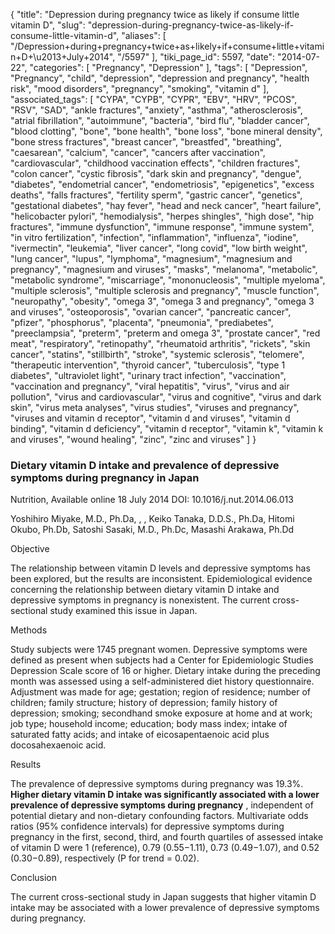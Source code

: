 {
    "title": "Depression during pregnancy twice as likely if consume little vitamin D",
    "slug": "depression-during-pregnancy-twice-as-likely-if-consume-little-vitamin-d",
    "aliases": [
        "/Depression+during+pregnancy+twice+as+likely+if+consume+little+vitamin+D+\u2013+July+2014",
        "/5597"
    ],
    "tiki_page_id": 5597,
    "date": "2014-07-22",
    "categories": [
        "Pregnancy",
        "Depression"
    ],
    "tags": [
        "Depression",
        "Pregnancy",
        "child",
        "depression",
        "depression and pregnancy",
        "health risk",
        "mood disorders",
        "pregnancy",
        "smoking",
        "vitamin d"
    ],
    "associated_tags": [
        "CYPA",
        "CYPB",
        "CYPR",
        "EBV",
        "HRV",
        "PCOS",
        "RSV",
        "SAD",
        "ankle fractures",
        "anxiety",
        "asthma",
        "atherosclerosis",
        "atrial fibrillation",
        "autoimmune",
        "bacteria",
        "bird flu",
        "bladder cancer",
        "blood clotting",
        "bone",
        "bone health",
        "bone loss",
        "bone mineral density",
        "bone stress fractures",
        "breast cancer",
        "breastfed",
        "breathing",
        "caesarean",
        "calcium",
        "cancer",
        "cancers after vaccination",
        "cardiovascular",
        "childhood vaccination effects",
        "children fractures",
        "colon cancer",
        "cystic fibrosis",
        "dark skin and pregnancy",
        "dengue",
        "diabetes",
        "endometrial cancer",
        "endometriosis",
        "epigenetics",
        "excess deaths",
        "falls fractures",
        "fertility sperm",
        "gastric cancer",
        "genetics",
        "gestational diabetes",
        "hay fever",
        "head and neck cancer",
        "heart failure",
        "helicobacter pylori",
        "hemodialysis",
        "herpes shingles",
        "high dose",
        "hip fractures",
        "immune dysfunction",
        "immune response",
        "immune system",
        "in vitro fertilization",
        "infection",
        "inflammation",
        "influenza",
        "iodine",
        "ivermectin",
        "leukemia",
        "liver cancer",
        "long covid",
        "low birth weight",
        "lung cancer",
        "lupus",
        "lymphoma",
        "magnesium",
        "magnesium and pregnancy",
        "magnesium and viruses",
        "masks",
        "melanoma",
        "metabolic",
        "metabolic syndrome",
        "miscarriage",
        "mononucleosis",
        "multiple myeloma",
        "multiple sclerosis",
        "multiple sclerosis and pregnancy",
        "muscle function",
        "neuropathy",
        "obesity",
        "omega 3",
        "omega 3 and pregnancy",
        "omega 3 and viruses",
        "osteoporosis",
        "ovarian cancer",
        "pancreatic cancer",
        "pfizer",
        "phosphorus",
        "placenta",
        "pneumonia",
        "prediabetes",
        "preeclampsia",
        "preterm",
        "preterm and omega 3",
        "prostate cancer",
        "red meat",
        "respiratory",
        "retinopathy",
        "rheumatoid arthritis",
        "rickets",
        "skin cancer",
        "statins",
        "stillbirth",
        "stroke",
        "systemic sclerosis",
        "telomere",
        "therapeutic intervention",
        "thyroid cancer",
        "tuberculosis",
        "type 1 diabetes",
        "ultraviolet light",
        "urinary tract infection",
        "vaccination",
        "vaccination and pregnancy",
        "viral hepatitis",
        "virus",
        "virus and air pollution",
        "virus and cardiovascular",
        "virus and cognitive",
        "virus and dark skin",
        "virus meta analyses",
        "virus studies",
        "viruses and pregnancy",
        "viruses and vitamin d receptor",
        "vitamin d and viruses",
        "vitamin d binding",
        "vitamin d deficiency",
        "vitamin d receptor",
        "vitamin k",
        "vitamin k and viruses",
        "wound healing",
        "zinc",
        "zinc and viruses"
    ]
}


### Dietary vitamin D intake and prevalence of depressive symptoms during pregnancy in Japan

Nutrition, Available online 18 July 2014 DOI: 10.1016/j.nut.2014.06.013

Yoshihiro Miyake, M.D., Ph.Da, , , Keiko Tanaka, D.D.S., Ph.Da, Hitomi Okubo, Ph.Db, Satoshi Sasaki, M.D., Ph.Dc, Masashi Arakawa, Ph.Dd

Objective

The relationship between vitamin D levels and depressive symptoms has been explored, but the results are inconsistent. Epidemiological evidence concerning the relationship between dietary vitamin D intake and depressive symptoms in pregnancy is nonexistent. The current cross-sectional study examined this issue in Japan.

Methods

Study subjects were 1745 pregnant women. Depressive symptoms were defined as present when subjects had a Center for Epidemiologic Studies Depression Scale score of 16 or higher. Dietary intake during the preceding month was assessed using a self-administered diet history questionnaire. Adjustment was made for age; gestation; region of residence; number of children; family structure; history of depression; family history of depression; smoking; secondhand smoke exposure at home and at work; job type; household income; education; body mass index; intake of saturated fatty acids; and intake of eicosapentaenoic acid plus docosahexaenoic acid.

Results

The prevalence of depressive symptoms during pregnancy was 19.3%.  **Higher dietary vitamin D intake was significantly associated with a lower prevalence of depressive symptoms during pregnancy** , independent of potential dietary and non-dietary confounding factors. Multivariate odds ratios (95% confidence intervals) for depressive symptoms during pregnancy in the first, second, third, and fourth quartiles of assessed intake of vitamin D were 1 (reference), 0.79 (0.55−1.11), 0.73 (0.49−1.07), and 0.52 (0.30−0.89), respectively (P for trend = 0.02).

Conclusion

The current cross-sectional study in Japan suggests that higher vitamin D intake may be associated with a lower prevalence of depressive symptoms during pregnancy.